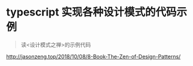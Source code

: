 
# typescript 实现各种设计模式的代码示例

> 读<设计模式之禅>的示例代码

<http://jasonzeng.top/2018/10/08/8-Book-The-Zen-of-Design-Patterns/>